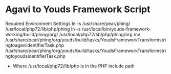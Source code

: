 # Agavi to Youds Framework Script

Required Environment Settings
ln -s /usr/share/pear/phing/ /usr/local/php72/lib/php/phing 
ln -s /usr/local/bin/youds-framework-working/build/phing/org/ /usr/local/php72/lib/php/phing/org
mv /usr/share/pear/phing/org/youds/build/tasks/YoudsFrameworkTransformstringtoagaviidentifierTask.php /usr/share/pear/phing/org/youds/build/tasks/YoudsFrameworkTransformstringtoyoudsidentifierTask.php
 * Where /usr/local/php72/lib/php is in the PHP include path

